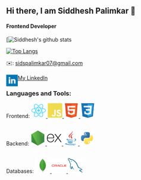 ## Hi there, I am Siddhesh Palimkar 👋

#### Frontend Developer

[![Siddhesh's github stats](https://github-readme-stats.vercel.app/api?username=Siddhesh30&include_all_commits=true&count_private=true&show_icons=true&line_height=20&title_color=FFFFFF&icon_color=FFFFFF&text_color=FFFFFF&bg_color=0D1117)

[![Top Langs](https://github-readme-stats.vercel.app/api/top-langs/?username=Siddhesh30&include_all_commits=true&count_private=true&show_icons=true&line_height=20&title_color=FFFFFF&icon_color=FFFFFF&text_color=FFFFFF&bg_color=0D1117)](https://github.com/anuraghazra/github-readme-stats)

✉️: sidspalimkar07@gmail.com
<br></br>
<a href="https://www.linkedin.com/in/siddheshpalimkar7/">
<img align="left" alt="Mohit Ashar Linkdin" width="31px"
        src="https://raw.githubusercontent.com/edent/SuperTinyIcons/099dc12b59179d07d534069bc8551718f786d91a/images/svg/linkedin.svg" />
My LinkedIn
</a>

<h3 align="left">Languages and Tools:</h3>
<p>
Frontend:
    <a href="https://reactjs.org/" target=" _blank">
        <code><img src="https://github.com/devicons/devicon/blob/master/icons/react/react-original.svg" alt="React" width="40" height="40"/></code>
    </a>
    <a href="https://developer.mozilla.org/en-US/docs/Web/JavaScript" target="_blank">
        <code><img src="https://raw.githubusercontent.com/devicons/devicon/master/icons/javascript/javascript-plain.svg" alt="javascript" width="40" height="40"/></code>
    </a>
    <a href="https://www.w3.org/html/" target="_blank">
        <code><img src="https://raw.githubusercontent.com/devicons/devicon/master/icons/html5/html5-original.svg" alt="html5" width="40" height="40"/></code>
    </a>
    <a href="https://www.w3schools.com/css/" target="_blank">
        <code><img src="https://raw.githubusercontent.com/devicons/devicon/master/icons/css3/css3-original.svg" alt="css3" width="40" height="40"/></code>
    </a>
<br></br>
</p>
<p>
Backend:
    <a href="https://nodejs.org/en/" target=" _blank">
        <code><img src="https://github.com/devicons/devicon/blob/master/icons/nodejs/nodejs-original.svg" alt="Node" width="40" height="40"/></code>
    </a>
    <a href="https://expressjs.com/" target=" _blank">
        <code><img src="https://github.com/devicons/devicon/blob/master/icons/express/express-original.svg" alt="Express" width="40" height="40"/></code>
    </a>
    <a href="https://www.java.com/en/" target="_blank">
        <code><img src="https://github.com/devicons/devicon/blob/master/icons/java/java-original.svg" alt="Java" width="40" height="40"/></code>
    </a>
    <a href="https://www.python.org/" target="_blank">
        <code><img src="https://github.com/devicons/devicon/blob/master/icons/python/python-original.svg" alt="Python" width="40" height="40"/></code>
    </a>
<br></br>
</p>
<p>
Databases:
    <a href="https://www.mongodb.com/" target="_blank">
        <code><img src="https://github.com/devicons/devicon/blob/master/icons/mongodb/mongodb-original.svg" alt="MongoDB" width="40" height="40"/></code>
    </a>
    <a href="https://www.oracle.com/in/database/" target="_blank">
        <code><img src="https://github.com/devicons/devicon/blob/master/icons/oracle/oracle-original.svg" alt="OracleDB" width="40" height="40"/></code>
    </a>
    <a href="https://www.mysql.com/" target="_blank">
        <code><img src="https://github.com/devicons/devicon/blob/master/icons/mysql/mysql-original.svg" alt="MySQL" width="40" height="40"/></code>
    </a>
</p>

